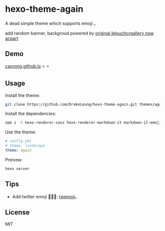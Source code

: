 # hexo-theme-again
A dead simple theme which supports emoji 。

add random banner, backgroud powered by [original lelouchcrgallery now acgart](http://acgart.download/)


## Demo

[caorong.github.io](http://caorong.github.io/) :star: :star:


## Usage

Install the theme:

 ```bash
git clone https://github.com/DrakeLeung/hexo-theme-again.git themes/again
```


Install the dependencies:

```bash
npm i -S hexo-renderer-sass hexo-renderer-markdown-it markdown-it-emoji twemoji
```


Use the theme:

```yml
# config.yml
# theme: landscape
theme: again
```


Preivew:

```bash
hexo server
```

## Tips
- Add twitter emoji :sheep::hatched_chick::whale:: [twemoji](https://github.com/markdown-it/markdown-it-emoji#change-output)。


## License
MIT
